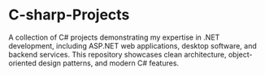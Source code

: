 # C-sharp-Projects
A collection of C# projects demonstrating my expertise in .NET development, including ASP.NET web applications, desktop software, and backend services. This repository showcases clean architecture, object-oriented design patterns, and modern C# features.
